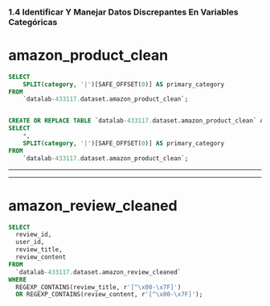 ### 1.4 Identificar Y Manejar Datos Discrepantes En Variables Categóricas

# **amazon_product_clean**
```sql
SELECT 
    SPLIT(category, '|')[SAFE_OFFSET(0)] AS primary_category
FROM 
    `datalab-433117.dataset.amazon_product_clean`;


CREATE OR REPLACE TABLE `datalab-433117.dataset.amazon_product_clean` AS
SELECT 
    *,
    SPLIT(category, '|')[SAFE_OFFSET(0)] AS primary_category
FROM 
    `datalab-433117.dataset.amazon_product_clean`;
```

----------------------------------
----------------------------------

# **amazon_review_cleaned**

```sql
SELECT 
  review_id, 
  user_id, 
  review_title, 
  review_content
FROM 
  `datalab-433117.dataset.amazon_review_cleaned`
WHERE 
  REGEXP_CONTAINS(review_title, r'[^\x00-\x7F]') 
  OR REGEXP_CONTAINS(review_content, r'[^\x00-\x7F]');
```
